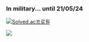 ### In military... until 21/05/24

[![Solved.ac프로필](http://mazassumnida.wtf/api/v2/generate_badge?boj=99edward)](https://solved.ac/99edward)

<img src='http://github.com/kimjy99/stargan-celeba/images/test3.gif' align='center'/>
